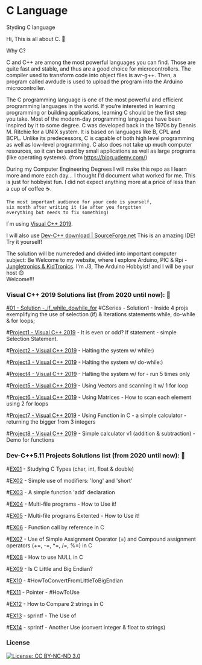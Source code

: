 # C Language
Styding C language

Hi, This is all about C. :raising_hand:

Why C?

C and C++ are among the most powerful languages you can find. Those are quite fast and stable, and thus are a good choice for microcontrollers. The compiler used to transform code into object files is avr-g++. Then, a program called avrdude is used to upload the program into the Arduino microcontroller.

The C programming language is one of the most powerful and efficient programming languages in the world. If you’re interested in learning programming or building applications, learning C should be the first step you take. Most of the modern-day programming languages have been inspired by it to some degree. C was developed back in the 1970s by Dennis M. Ritchie for a UNIX system. It is based on languages like B, CPL and BCPL. Unlike its predecessors, C is capable of both high level programming as well as low-level programming. C also does not take up much computer resources, so it can be used by small applications as well as large programs (like operating systems). (from https://blog.udemy.com/)

During my Computer Engineering Degrees I will make this repo as I learn more and more each day...
I thought I'd document what worked for me.
This is just for hobbyist fun. I did not expect anything more at a price of less than a cup of coffee :coffee:.

```
The most important audience for your code is yourself, 
six month after writing it (ie after you forgotten 
everything but needs to fix something)

```

I´m using [Visual C++ 2019](https://visualstudio.microsoft.com/vs/community/).

I will also use [Dev-C++ download | SourceForge.net](https://sourceforge.net/projects/orwelldevcpp/) This is an amazing IDE! Try it yourself!

The solution will be numereded and divided into important computer subject:
Be Welcome to my website, where I explore Arduino, PIC & Rpi - [Jungletronics & KidTronics](https://medium.com/@J.3). 
I'm J3, The Arduino Hobbyist! and I will be your host :blush:    
Welcome!!!

### Visual C++ 2019 Solutions list (from 2020 until now): :moyai:

[#01 - Solution -_if_while_dowhile_for](_01_if_while_dowhile_for/) #CSeries - Solution1 - Inside 4 projs exemplifying the use of selection (if) & Iterations statements while, do-while & for loops; 

#[Project1 - Visual C++ 2019](/source/repos/Project1) -  It is even or odd? If statement - simple Selection Statement.

#[Project2 - Visual C++ 2019](/source/repos/Project2) -  Halting the system w/ while:)

#[Project3 - Visual C++ 2019](/source/repos/Project3) -  Halting the system w/ do-while:)

#[Project4 - Visual C++ 2019](/source/repos/Project4) - Halting the system w/ for - run 5 times only

#[Project5 - Visual C++ 2019](/source/repos/Project5) - Using Vectors and scanning it w/ 1 for loop

#[Project6 - Visual C++ 2019](/source/repos/Project6) - Using Matrices - How to scan each element using 2 for loops

#[Project7 - Visual C++ 2019](/source/repos/Project7) - Using Function in C - a simple calculator - returning the bigger from 3 integers

#[Project8 - Visual C++ 2019](/source/repos/Project8) -   Simple calculator v1 (addition & subtraction) - Demo for functions


### Dev-C++5.11 Projects Solutions list  (from 2020 until now): :paperclip: 

#[EX01](/DEVC/EX01) - Studying C Types (char, int, float & double)

#[EX02](/DEVC/EX02) -  Simple use of modifiers: 'long' and 'short'

#[EX03](/DEVC/EX03) -  A simple function 'add' declaration

#[EX04](/DEVC/EX04) -  Multi-file programs - How to Use it!

#[EX05](/DEVC/EX05) -  Multi-file programs Extented - How to Use it!

#[EX06](/DEVC/EX06) -  Function call by reference in C

#[EX07](/DEVC/EX07) -  Use of Simple Assignment Operator (=) and Compound assignment operators (+=, -=, *=, /=, %=) in C

#[EX08](/DEVC/EX08) -  How to use NULL in C

#[EX09](/DEVC/EX09) -  Is C Little and Big Endian?

#[EX10](/DEVC/EX10) -  #HowToConvertFromLittleToBigEndian

#[EX11](/DEVC/EX11) -  Pointer - #HowToUse

#[EX12](/DEVC/EX12) -  How to Compare 2 strings in C

#[EX13](/DEVC/EX13) -  sprintf - The Use of

#[EX14](/DEVC/EX14) -  sprintf - Another Use (convert integer & float to strings)


### License

[![License: CC BY-NC-ND 3.0](https://img.shields.io/badge/License-CC%20BY--NC--ND%203.0-lightgrey.svg)](https://creativecommons.org/licenses/by-nc-nd/3.0/)
 









